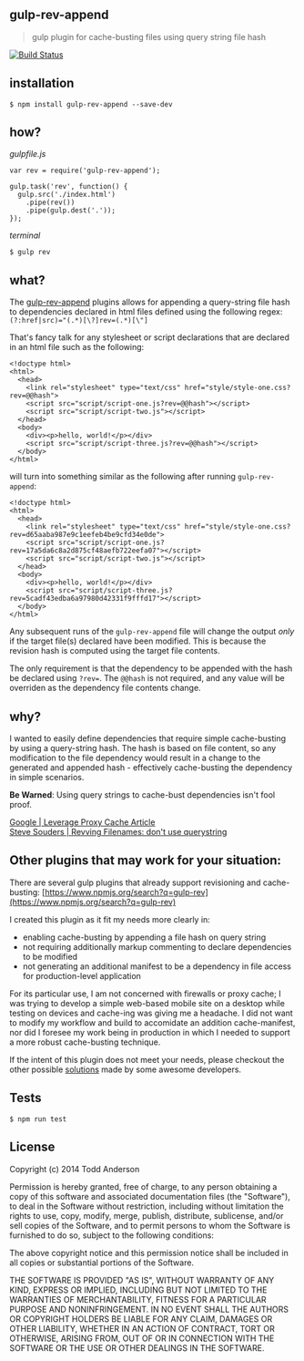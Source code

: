 gulp-rev-append
---
> gulp plugin for cache-busting files using query string file hash

[![Build Status](https://travis-ci.org/bustardcelly/gulp-rev-append.png?branch=master)](https://travis-ci.org/bustardcelly/gulp-rev-append)

installation
---
```
$ npm install gulp-rev-append --save-dev
```

how?
---
_gulpfile.js_
```
var rev = require('gulp-rev-append');

gulp.task('rev', function() {
  gulp.src('./index.html')
    .pipe(rev())
    .pipe(gulp.dest('.'));
});

```

_terminal_
```
$ gulp rev
```

what?
---
The [gulp-rev-append](https://github.com/bustardcelly/gulp-rev-append) plugins allows for appending a query-string file hash to dependencies declared in html files defined using the following regex: `(?:href|src)="(.*)[\?]rev=(.*)[\"]`

That's fancy talk for any stylesheet or script declarations that are declared in an html file such as the following:

```
<!doctype html>
<html>
  <head>
    <link rel="stylesheet" type="text/css" href="style/style-one.css?rev=@@hash">
    <script src="script/script-one.js?rev=@@hash"></script>
    <script src="script/script-two.js"></script>
  </head>
  <body>
    <div><p>hello, world!</p></div>
    <script src="script/script-three.js?rev=@@hash"></script>
  </body>
</html>
```

will turn into something similar as the following after running `gulp-rev-append`:
```
<!doctype html>
<html>
  <head>
    <link rel="stylesheet" type="text/css" href="style/style-one.css?rev=d65aaba987e9c1eefeb4be9cfd34e0de">
    <script src="script/script-one.js?rev=17a5da6c8a2d875cf48aefb722eefa07"></script>
    <script src="script/script-two.js"></script>
  </head>
  <body>
    <div><p>hello, world!</p></div>
    <script src="script/script-three.js?rev=5cadf43edba6a97980d42331f9fffd17"></script>
  </body>
</html>
```

Any subsequent runs of the `gulp-rev-append` file will change the output _only_ if the target file(s) declared have been modified. This is because the revision hash is computed using the target file contents.

The only requirement is that the dependency to be appended with the hash be declared using `?rev=`. The `@@hash` is not required, and any value will be overriden as the dependency file contents change.

why?
---
I wanted to easily define dependencies that require simple cache-busting by using a query-string hash. The hash is based on file content, so any modification to the file dependency would result in a change to the generated and appended hash - effectively cache-busting the dependency in simple scenarios.

__Be Warned__: Using query strings to cache-bust dependencies isn't fool proof. 

[Google | Leverage Proxy Cache Article](https://developers.google.com/speed/docs/best-practices/caching?csw=1#LeverageProxyCaching)  
[Steve Souders | Revving Filenames: don't use querystring](http://www.stevesouders.com/blog/2008/08/23/revving-filenames-dont-use-querystring/)

Other plugins that may work for your situation:
---
There are several gulp plugins that already support revisioning and cache-busting: [https://www.npmjs.org/search?q=gulp-rev](https://www.npmjs.org/search?q=gulp-rev)

I created this plugin as it fit my needs more clearly in:

* enabling cache-busting by appending a file hash on query string
* not requiring additionally markup commenting to declare dependencies to be modified
* not generating an additional manifest to be a dependency in file access for production-level application

For its particular use, I am not concerned with firewalls or proxy cache; I was trying to develop a simple web-based mobile site on a desktop while testing on devices and cache-ing was giving me a headache. I did not want to modify my workflow and build to accomidate an addition cache-manifest, nor did I foresee my work being in production in which I needed to support a more robust cache-busting technique.

If the intent of this plugin does not meet your needs, please checkout the other possible [solutions](https://www.npmjs.org/search?q=gulp-rev) made by some awesome developers.

Tests
---

```
$ npm run test
```

License
---
Copyright (c) 2014 Todd Anderson

Permission is hereby granted, free of charge, to any person
obtaining a copy of this software and associated documentation
files (the "Software"), to deal in the Software without
restriction, including without limitation the rights to use,
copy, modify, merge, publish, distribute, sublicense, and/or sell
copies of the Software, and to permit persons to whom the
Software is furnished to do so, subject to the following
conditions:

The above copyright notice and this permission notice shall be
included in all copies or substantial portions of the Software.

THE SOFTWARE IS PROVIDED "AS IS", WITHOUT WARRANTY OF ANY KIND,
EXPRESS OR IMPLIED, INCLUDING BUT NOT LIMITED TO THE WARRANTIES
OF MERCHANTABILITY, FITNESS FOR A PARTICULAR PURPOSE AND
NONINFRINGEMENT. IN NO EVENT SHALL THE AUTHORS OR COPYRIGHT
HOLDERS BE LIABLE FOR ANY CLAIM, DAMAGES OR OTHER LIABILITY,
WHETHER IN AN ACTION OF CONTRACT, TORT OR OTHERWISE, ARISING
FROM, OUT OF OR IN CONNECTION WITH THE SOFTWARE OR THE USE OR
OTHER DEALINGS IN THE SOFTWARE.
